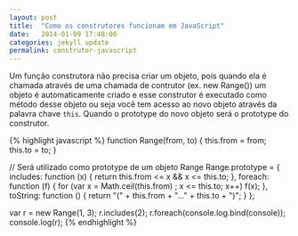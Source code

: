 ```yaml
---
layout: post
title:  "Como os construtores funcionam em JavaScript"
date:   2014-01-09 17:48:00
categories: jekyll update
permalink: construtor-javascript
---
```


Um função construtora não precisa criar um objeto, pois quando ela é chamada através de uma chamada de contrutor (ex. new Range()) um objeto é automaticamente criado e esse construtor é executado como método desse objeto ou seja você tem acesso ao novo objeto através da palavra chave `this`. Quando o prototype do novo objeto será o prototype do construtor.
 
{% highlight javascript %}
function Range(from, to) {
    this.from = from;
    this.to = to;
}
 
// Será utilizado como prototype de um objeto Range
Range.prototype = {
    includes: function (x) {
        return this.from <= x && x <= this.to;
    },
    foreach: function (f) {
        for (var x = Math.ceil(this.from) ; x <= this.to; x++)
            f(x);
    },
    toString: function () {
        return "(" + this.from + "..." + this.to + ")";
    }
};
 
var r = new Range(1, 3);
r.includes(2);
r.foreach(console.log.bind(console));
console.log(r);
{% endhighlight %}
